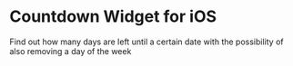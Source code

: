 # Countdown Widget for iOS
Find out how many days are left until a certain date with the possibility of also removing a day of the week
